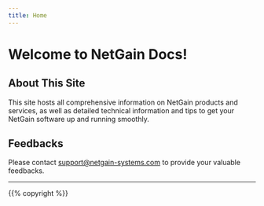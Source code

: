 ```yaml
---
title: Home
---
```


# Welcome to NetGain Docs!

## About This Site
This site hosts all comprehensive information on NetGain products and services, as well as detailed technical information and tips to get your NetGain software up and running smoothly.

## Feedbacks
Please contact support@netgain-systems.com to provide your valuable feedbacks.

<hr>
{{% copyright %}}
